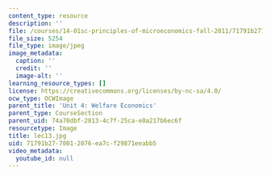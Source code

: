 ```yaml
---
content_type: resource
description: ''
file: /courses/14-01sc-principles-of-microeconomics-fall-2011/71791b2770012076ea7cf29871eeabb5_lec13.jpg
file_size: 5254
file_type: image/jpeg
image_metadata:
  caption: ''
  credit: ''
  image-alt: ''
learning_resource_types: []
license: https://creativecommons.org/licenses/by-nc-sa/4.0/
ocw_type: OCWImage
parent_title: 'Unit 4: Welfare Economics'
parent_type: CourseSection
parent_uid: 74a70dbf-2813-4c7f-25ca-e0a217b6ec6f
resourcetype: Image
title: lec13.jpg
uid: 71791b27-7001-2076-ea7c-f29871eeabb5
video_metadata:
  youtube_id: null
---
```

